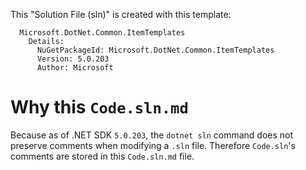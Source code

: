 This "Solution File (sln)" is created with this template:

```
  Microsoft.DotNet.Common.ItemTemplates
    Details:
      NuGetPackageId: Microsoft.DotNet.Common.ItemTemplates
      Version: 5.0.203
      Author: Microsoft
```

# Why this `Code.sln.md`

Because as of .NET SDK `5.0.203`, the `dotnet sln` command does not
preserve comments when modifying a `.sln` file.  Therefore `Code.sln`'s
comments are stored in this `Code.sln.md` file.
